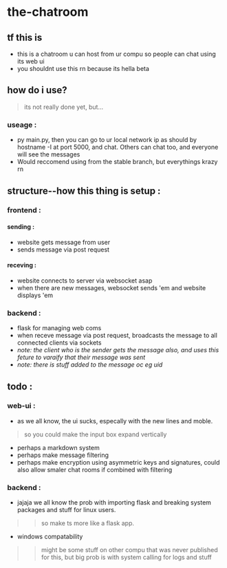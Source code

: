 # the-chatroom
## tf this is
- this is a chatroom u can host from ur compu so people can chat using its web ui
- you shouldnt use this rn because its hella beta

## how do i use?
> its not really done yet, but...
### useage : 
- py main.py, then you can go to ur local network ip as should by hostname -I at port 5000, and chat. Others can chat too, and everyone will see the messages
- Would reccomend using from the stable branch, but everythings krazy rn

## structure--how this thing is setup : 
### frontend : 
#### sending : 
- website gets message from user
- sends message via post request
#### receving : 
- website connects to server via websocket asap
- when there are new messages, websocket sends 'em and website displays 'em
### backend : 
- flask for managing web coms 
- when receve message via post request, broadcasts the message to all connected clients via sockets
- *note: the client who is the sender gets the message also, and uses this feture to varaify that their message was sent*
- *note: there is stuff added to the message oc eg uid*

## todo : 
### web-ui : 
- as we all know, the ui sucks, especally with the new lines and moble. 
> so you could make the input box expand vertically
- perhaps a markdown system 
- perhaps make message filtering 
- perhaps make encryption using asymmetric keys and signatures, could also allow smaler chat rooms if combined with filtering
### backend : 
- jajaja we all know the prob with importing flask and breaking system packages and stuff for linux users. 
>> so make ts more like a flask app. 
- windows compatability 
>> might be some stuff on other compu that was never published for this, but big prob is with system calling for logs and stuff


